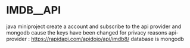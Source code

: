 # IMDB__API
java miniproject
create a account and subscribe to the api provider and mongodb cause the keys have been changed for privacy reasons
api-provider : https://rapidapi.com/apidojo/api/imdb8/
database is mongodb
